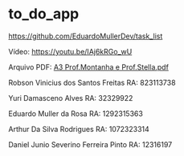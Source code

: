 # to_do_app

https://github.com/EduardoMullerDev/task_list

Vídeo: https://youtu.be/IAj6kRGo_wU

Arquivo PDF: [A3 Prof.Montanha e Prof.Stella.pdf](https://github.com/user-attachments/files/17877391/A3.Prof.Montanha.e.Prof.Stella.pdf)



Robson Vinicius dos Santos Freitas 
RA: 823113738

Yuri Damasceno Alves
RA: 32329922

Eduardo Muller da Rosa 
RA: 1292315363

Arthur Da Silva Rodrigues 
RA: 1072323314

Daniel Junio Severino Ferreira Pinto 
RA: 12316197
